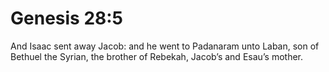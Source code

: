 # Genesis 28:5

And Isaac sent away Jacob: and he went to Padanaram unto Laban, son of Bethuel the Syrian, the brother of Rebekah, Jacob’s and Esau’s mother.